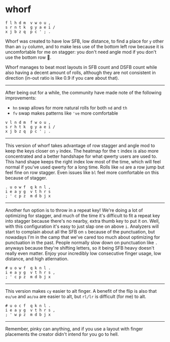 # whorf

```
f l h d m  v w o u , 
s r n t k  g y a e i / 
x j b z q  p c ' ; . 
```
Whorf was created to have low SFB, low distance, to find a place for `y` other than an `iy` column, and to make less use of the bottom left row because it is uncomfortable for me on stagger: you don't need angle mod if you don't use the bottom row 🧠.

Whorf manages to beat most layouts in SFB count and DSFB count while also having a decent amount of rolls, although they are not consistent in direction (in-out ratio is like 0.9 if you care about that).

---
After being out for a while, the community have made note of the following improvements:
- `hn` swap allows for more natural rolls for both `nd` and `th`
- `fv` swap makes patterns like `'ve` more comfortable
```
v l n d m  f w o u , 
s r h t k  g y a e i / 
x j b z q  p c ' ; . 
```

---
This version of whorf takes advantage of row stagger and angle mod to keep the keys closer on `y` index. The heatmap for the `t` index is also more concentrated and a better handshape for what qwerty users are used to. This hand shape keeps the right index low most of the time, which will feel normal if you've used qwerty for a long time. Rolls like `nd` are a row jump but feel fine on row stagger. Even issues like `bl` feel more comfortable on this because of stagger. 
```
. u o w f  q k n l ,
i e a y g  v t h r s
; ' c p z  m d b j x
```
---
Another fun option is to throw in a repeat key! We're doing a lot of optimizing for stagger, and much of the time it's difficult to fit a repeat key into stagger because there's no nearby, extra thumb key to put it on. Well, with this configuration it's easy to just slap one on above `i`. Analyzers will start to complain about all the SFB on `s` because of the punctuation, but nowadays I'm in the camp that we've cared too much about optimizing for punctuation in the past. People normally slow down on punctuation like `.` anyways because they're shifting letters, so it being SFB heavy doesn't really even matter. Enjoy your incredibly low consecutive finger usage, low distance, and high atlernation. 
```
# u o w f  q k n l .
i e a y g  v t h r s ,
; ' c p z  m d b j x
```
---
This version makes `cy` easier to alt finger. A benefit of the flip is also that `eu/ue` and `ao/oa` are easier to alt, but `rl/lr` is difficult (for me) to alt. 
```
# u o c f  q k n l .
i e a y g  v t h r s ,
; ' w p z  m d b j x
```
---
Remember, pinky can anything, and if you use a layout with finger placements the creator didn't intend for you go to hell.
